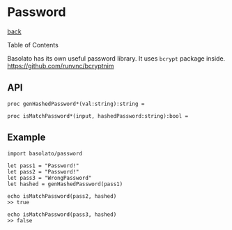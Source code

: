 Password
===
[back](../README.md)

Table of Contents

<!--ts-->
<!--te-->

Basolato has its own useful password library. It uses `bcrypt` package inside.  
https://github.com/runvnc/bcryptnim

## API
```
proc genHashedPassword*(val:string):string =

proc isMatchPassword*(input, hashedPassword:string):bool =
```

## Example
```
import basolato/password

let pass1 = "Password!"
let pass2 = "Password!"
let pass3 = "WrongPassword"
let hashed = genHashedPassword(pass1)

echo isMatchPassword(pass2, hashed)
>> true

echo isMatchPassword(pass3, hashed)
>> false
```